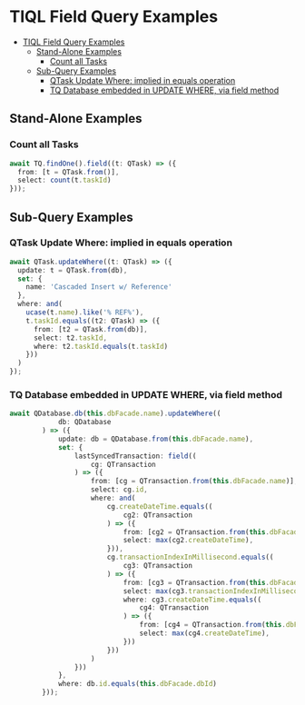 # TIQL Field Query Examples
<!-- TOC -->

- [TIQL Field Query Examples](#tiql-field-query-examples)
    - [Stand-Alone Examples](#stand-alone-examples)
        - [Count all Tasks](#count-all-tasks)
    - [Sub-Query Examples](#sub-query-examples)
        - [QTask Update Where: implied in equals operation](#qtask-update-where-implied-in-equals-operation)
        - [TQ Database embedded in UPDATE WHERE, via field method](#tq-database-embedded-in-update-where-via-field-method)

<!-- /TOC -->
## Stand-Alone Examples

### Count all Tasks
```ts
await TQ.findOne().field((t: QTask) => ({
  from: [t = QTask.from()],
  select: count(t.taskId)
}));
```

## Sub-Query Examples

### QTask Update Where: implied in equals operation

```ts
await QTask.updateWhere((t: QTask) => ({
  update: t = QTask.from(db),
  set: {
    name: 'Cascaded Insert w/ Reference'
  },
  where: and(
    ucase(t.name).like('% REF%'),
    t.taskId.equals((t2: QTask) => ({
      from: [t2 = QTask.from(db)],
      select: t2.taskId,
      where: t2.taskId.equals(t.taskId)
    }))
  )
});
```

### TQ Database embedded in UPDATE WHERE, via field method
```ts
await QDatabase.db(this.dbFacade.name).updateWhere((
			db: QDatabase
		) => ({
			update: db = QDatabase.from(this.dbFacade.name),
			set: {
				lastSyncedTransaction: field((
					cg: QTransaction
				) => ({
					from: [cg = QTransaction.from(this.dbFacade.name)],
					select: cg.id,
					where: and(
						cg.createDateTime.equals((
							cg2: QTransaction
						) => ({
							from: [cg2 = QTransaction.from(this.dbFacade.name)],
							select: max(cg2.createDateTime),
						})),
						cg.transactionIndexInMillisecond.equals((
							cg3: QTransaction
						) => ({
							from: [cg3 = QTransaction.from(this.dbFacade.name)],
							select: max(cg3.transactionIndexInMillisecond),
							where: cg3.createDateTime.equals((
								cg4: QTransaction
							) => ({
								from: [cg4 = QTransaction.from(this.dbFacade.name)],
								select: max(cg4.createDateTime),
							}))
						}))
					)
				}))
			},
			where: db.id.equals(this.dbFacade.dbId)
		}));
```